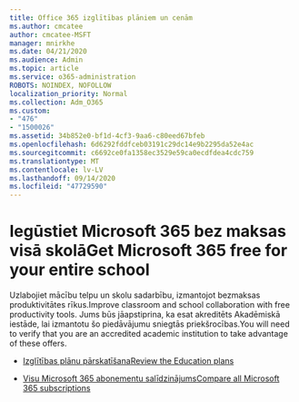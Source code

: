 ```yaml
---
title: Office 365 izglītības plāniem un cenām
ms.author: cmcatee
author: cmcatee-MSFT
manager: mnirkhe
ms.date: 04/21/2020
ms.audience: Admin
ms.topic: article
ms.service: o365-administration
ROBOTS: NOINDEX, NOFOLLOW
localization_priority: Normal
ms.collection: Adm_O365
ms.custom:
- "476"
- "1500026"
ms.assetid: 34b852e0-bf1d-4cf3-9aa6-c80eed67bfeb
ms.openlocfilehash: 6d6292fddfceb03191c29dc14e9b2295da52e4ac
ms.sourcegitcommit: c6692ce0fa1358ec3529e59ca0ecdfdea4cdc759
ms.translationtype: MT
ms.contentlocale: lv-LV
ms.lasthandoff: 09/14/2020
ms.locfileid: "47729590"
---
```

# <a name="get-microsoft-365-free-for-your-entire-school"></a><span data-ttu-id="2d78b-102">Iegūstiet Microsoft 365 bez maksas visā skolā</span><span class="sxs-lookup"><span data-stu-id="2d78b-102">Get Microsoft 365 free for your entire school</span></span>

<span data-ttu-id="2d78b-103">Uzlabojiet mācību telpu un skolu sadarbību, izmantojot bezmaksas produktivitātes rīkus.</span><span class="sxs-lookup"><span data-stu-id="2d78b-103">Improve classroom and school collaboration with free productivity tools.</span></span> <span data-ttu-id="2d78b-104">Jums būs jāapstiprina, ka esat akreditēts Akadēmiskā iestāde, lai izmantotu šo piedāvājumu sniegtās priekšrocības.</span><span class="sxs-lookup"><span data-stu-id="2d78b-104">You will need to verify that you are an accredited academic institution to take advantage of these offers.</span></span>
  
- [<span data-ttu-id="2d78b-105">Izglītības plānu pārskatīšana</span><span class="sxs-lookup"><span data-stu-id="2d78b-105">Review the Education plans</span></span>](https://products.office.com/academic/compare-office-365-education-plans)

- [<span data-ttu-id="2d78b-106">Visu Microsoft 365 abonementu salīdzinājums</span><span class="sxs-lookup"><span data-stu-id="2d78b-106">Compare all Microsoft 365 subscriptions</span></span>](https://products.office.com/business/compare-more-office-365-for-business-plans)